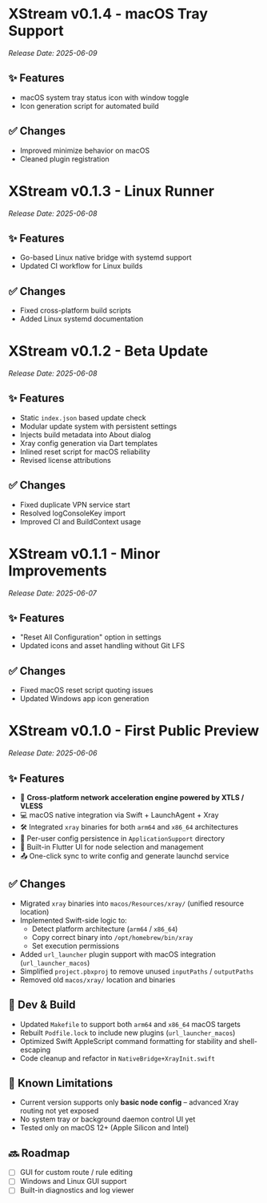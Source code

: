 # XStream v0.1.4 - macOS Tray Support

_Release Date: 2025-06-09_

## ✨ Features
- macOS system tray status icon with window toggle
- Icon generation script for automated build

## ✅ Changes
- Improved minimize behavior on macOS
- Cleaned plugin registration

# XStream v0.1.3 - Linux Runner

_Release Date: 2025-06-08_

## ✨ Features
- Go-based Linux native bridge with systemd support
- Updated CI workflow for Linux builds

## ✅ Changes
- Fixed cross-platform build scripts
- Added Linux systemd documentation

# XStream v0.1.2 - Beta Update

_Release Date: 2025-06-08_

## ✨ Features
- Static `index.json` based update check
- Modular update system with persistent settings
- Injects build metadata into About dialog
- Xray config generation via Dart templates
- Inlined reset script for macOS reliability
- Revised license attributions

## ✅ Changes
- Fixed duplicate VPN service start
- Resolved logConsoleKey import
- Improved CI and BuildContext usage

# XStream v0.1.1 - Minor Improvements

_Release Date: 2025-06-07_

## ✨ Features
- "Reset All Configuration" option in settings
- Updated icons and asset handling without Git LFS

## ✅ Changes
- Fixed macOS reset script quoting issues
- Updated Windows app icon generation



# XStream v0.1.0 - First Public Preview

_Release Date: 2025-06-06_

## ✨ Features

- 🎯 **Cross-platform network acceleration engine powered by XTLS / VLESS**
- 💻 macOS native integration via Swift + LaunchAgent + Xray
- 🛠️ Integrated `xray` binaries for both `arm64` and `x86_64` architectures
- 📂 Per-user config persistence in `ApplicationSupport` directory
- 📡 Built-in Flutter UI for node selection and management
- 📤 One-click sync to write config and generate launchd service

## ✅ Changes

- Migrated `xray` binaries into `macos/Resources/xray/` (unified resource location)
- Implemented Swift-side logic to:
  - Detect platform architecture (`arm64` / `x86_64`)
  - Copy correct binary into `/opt/homebrew/bin/xray`
  - Set execution permissions
- Added `url_launcher` plugin support with macOS integration (`url_launcher_macos`)
- Simplified `project.pbxproj` to remove unused `inputPaths` / `outputPaths`
- Removed old `macos/xray/` location and binaries

## 🔧 Dev & Build

- Updated `Makefile` to support both `arm64` and `x86_64` macOS targets
- Rebuilt `Podfile.lock` to include new plugins (`url_launcher_macos`)
- Optimized Swift AppleScript command formatting for stability and shell-escaping
- Code cleanup and refactor in `NativeBridge+XrayInit.swift`

## 🧪 Known Limitations

- Current version supports only **basic node config** – advanced Xray routing not yet exposed
- No system tray or background daemon control UI yet
- Tested only on macOS 12+ (Apple Silicon and Intel)

## 🔜 Roadmap

- [ ] GUI for custom route / rule editing
- [ ] Windows and Linux GUI support
- [ ] Built-in diagnostics and log viewer
